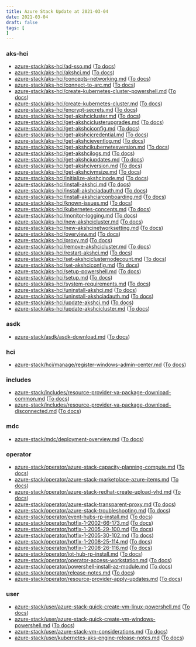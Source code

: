 ```yaml
---
title: Azure Stack Update at 2021-03-04
date: 2021-03-04
draft: false
tags: [
]
---
```


### aks-hci
- [azure-stack/aks-hci/ad-sso.md](https://github.com/MicrosoftDocs/azure-stack-docs/compare/6864a8f..77b060f#diff-5e9e11f4b728ddf21be71cd17214069a53e0f86e86e102fbac474af0163bd72e) ([To docs](https://docs.microsoft.com/en-us/azure-stack/aks-hci/ad-sso?WT.mc_id=AZ-MVP-5003408))
- [azure-stack/aks-hci/akshci.md](https://github.com/MicrosoftDocs/azure-stack-docs/compare/6864a8f..77b060f#diff-cd1a56a03e648223e23ddc0ae62e5c841d6d149dd53238f6059d131558ffefc4) ([To docs](https://docs.microsoft.com/en-us/azure-stack/aks-hci/akshci?WT.mc_id=AZ-MVP-5003408))
- [azure-stack/aks-hci/concepts-networking.md](https://github.com/MicrosoftDocs/azure-stack-docs/compare/6864a8f..77b060f#diff-c4acc132146a735060310e14d3e4c9cc16400b1687dd6e81e8205fd7660097e4) ([To docs](https://docs.microsoft.com/en-us/azure-stack/aks-hci/concepts-networking?WT.mc_id=AZ-MVP-5003408))
- [azure-stack/aks-hci/connect-to-arc.md](https://github.com/MicrosoftDocs/azure-stack-docs/compare/6864a8f..77b060f#diff-cbc813049896dd8a0c7eceebc6a71477d0a7918a038d709bbda8c761645d8601) ([To docs](https://docs.microsoft.com/en-us/azure-stack/aks-hci/connect-to-arc?WT.mc_id=AZ-MVP-5003408))
- [azure-stack/aks-hci/create-kubernetes-cluster-powershell.md](https://github.com/MicrosoftDocs/azure-stack-docs/compare/6864a8f..77b060f#diff-70e424776d3aea3b146f853f7cb173cf653eac9fbeaffdb2f43cab710d162337) ([To docs](https://docs.microsoft.com/en-us/azure-stack/aks-hci/create-kubernetes-cluster-powershell?WT.mc_id=AZ-MVP-5003408))
- [azure-stack/aks-hci/create-kubernetes-cluster.md](https://github.com/MicrosoftDocs/azure-stack-docs/compare/6864a8f..77b060f#diff-0df5e60c977e0c8ce0e5378668e5ad333b7181707187b40e8a54a48f3d26802d) ([To docs](https://docs.microsoft.com/en-us/azure-stack/aks-hci/create-kubernetes-cluster?WT.mc_id=AZ-MVP-5003408))
- [azure-stack/aks-hci/encrypt-secrets.md](https://github.com/MicrosoftDocs/azure-stack-docs/compare/6864a8f..77b060f#diff-138e88db62a3c53d4376b2417e6d7562ce6fb6bc4bd0af0f073353dd6247da74) ([To docs](https://docs.microsoft.com/en-us/azure-stack/aks-hci/encrypt-secrets?WT.mc_id=AZ-MVP-5003408))
- [azure-stack/aks-hci/get-akshcicluster.md](https://github.com/MicrosoftDocs/azure-stack-docs/compare/6864a8f..77b060f#diff-99c65dbacb5dde1fb021d65cae0beb481edbe8fdfff8a1eb2f517cf73e26ecf2) ([To docs](https://docs.microsoft.com/en-us/azure-stack/aks-hci/get-akshcicluster?WT.mc_id=AZ-MVP-5003408))
- [azure-stack/aks-hci/get-akshciclusterupgrades.md](https://github.com/MicrosoftDocs/azure-stack-docs/compare/6864a8f..77b060f#diff-286cc9a9b637b7a191a68cae38566ccfd97ece7d45afb7570700d9553d698495) ([To docs](https://docs.microsoft.com/en-us/azure-stack/aks-hci/get-akshciclusterupgrades?WT.mc_id=AZ-MVP-5003408))
- [azure-stack/aks-hci/get-akshciconfig.md](https://github.com/MicrosoftDocs/azure-stack-docs/compare/6864a8f..77b060f#diff-59641959cdc88e6ef7558955d4f30dbc4c1559d3eed06523cac0f15db8931114) ([To docs](https://docs.microsoft.com/en-us/azure-stack/aks-hci/get-akshciconfig?WT.mc_id=AZ-MVP-5003408))
- [azure-stack/aks-hci/get-akshcicredential.md](https://github.com/MicrosoftDocs/azure-stack-docs/compare/6864a8f..77b060f#diff-cfeb0695493e62179ce1451e9838642ae6e174120bce382a9797f82ab2eac8ee) ([To docs](https://docs.microsoft.com/en-us/azure-stack/aks-hci/get-akshcicredential?WT.mc_id=AZ-MVP-5003408))
- [azure-stack/aks-hci/get-akshcieventlog.md](https://github.com/MicrosoftDocs/azure-stack-docs/compare/6864a8f..77b060f#diff-a38761ebdec7b0e97648f4efe9e0756d161417d47c807173a4bbbafd3f12aa51) ([To docs](https://docs.microsoft.com/en-us/azure-stack/aks-hci/get-akshcieventlog?WT.mc_id=AZ-MVP-5003408))
- [azure-stack/aks-hci/get-akshcikubernetesversion.md](https://github.com/MicrosoftDocs/azure-stack-docs/compare/6864a8f..77b060f#diff-92eb120aa36b188cb17ea137efcd7c021c9ef8a5c50e8cf84ac2944dfbc3dcc5) ([To docs](https://docs.microsoft.com/en-us/azure-stack/aks-hci/get-akshcikubernetesversion?WT.mc_id=AZ-MVP-5003408))
- [azure-stack/aks-hci/get-akshcilogs.md](https://github.com/MicrosoftDocs/azure-stack-docs/compare/6864a8f..77b060f#diff-34f9ed6487c685c5b8b1d0b8cfe97553e75721e817b754308cd130d5c31eb63e) ([To docs](https://docs.microsoft.com/en-us/azure-stack/aks-hci/get-akshcilogs?WT.mc_id=AZ-MVP-5003408))
- [azure-stack/aks-hci/get-akshciupdates.md](https://github.com/MicrosoftDocs/azure-stack-docs/compare/6864a8f..77b060f#diff-03690a59c87cbc9a9d43f2f05f52950056833e87f5c1e9f353b9480119c811a6) ([To docs](https://docs.microsoft.com/en-us/azure-stack/aks-hci/get-akshciupdates?WT.mc_id=AZ-MVP-5003408))
- [azure-stack/aks-hci/get-akshciversion.md](https://github.com/MicrosoftDocs/azure-stack-docs/compare/6864a8f..77b060f#diff-5053fcf7417bfbc127f1f6ecaf000d23afeb560ec95580445b0cff6d24a9799c) ([To docs](https://docs.microsoft.com/en-us/azure-stack/aks-hci/get-akshciversion?WT.mc_id=AZ-MVP-5003408))
- [azure-stack/aks-hci/get-akshcivmsize.md](https://github.com/MicrosoftDocs/azure-stack-docs/compare/6864a8f..77b060f#diff-eec806e3d6373d623fe58b39b626c173b3cf01537aef88b6ee16f1d8f3516488) ([To docs](https://docs.microsoft.com/en-us/azure-stack/aks-hci/get-akshcivmsize?WT.mc_id=AZ-MVP-5003408))
- [azure-stack/aks-hci/initialize-akshcinode.md](https://github.com/MicrosoftDocs/azure-stack-docs/compare/6864a8f..77b060f#diff-019c8e1bfc922b9b55defb327a3b4d71d11ef383f0fd2dceb35e52825a1ab595) ([To docs](https://docs.microsoft.com/en-us/azure-stack/aks-hci/initialize-akshcinode?WT.mc_id=AZ-MVP-5003408))
- [azure-stack/aks-hci/install-akshci.md](https://github.com/MicrosoftDocs/azure-stack-docs/compare/6864a8f..77b060f#diff-d8c88c1156aa846db2da402901c0e2ee61525657948c43c9afb9c706c004676f) ([To docs](https://docs.microsoft.com/en-us/azure-stack/aks-hci/install-akshci?WT.mc_id=AZ-MVP-5003408))
- [azure-stack/aks-hci/install-akshciadauth.md](https://github.com/MicrosoftDocs/azure-stack-docs/compare/6864a8f..77b060f#diff-88c5dd3ddbb833d156268451bcb99b06f2aa660957a1f69c02c89a48459a9c7f) ([To docs](https://docs.microsoft.com/en-us/azure-stack/aks-hci/install-akshciadauth?WT.mc_id=AZ-MVP-5003408))
- [azure-stack/aks-hci/install-akshciarconboarding.md](https://github.com/MicrosoftDocs/azure-stack-docs/compare/6864a8f..77b060f#diff-29228b33dd5e41fcb44820c53a24d76ba6f6bc40216e0d87f95d671ef9a24782) ([To docs](https://docs.microsoft.com/en-us/azure-stack/aks-hci/install-akshciarconboarding?WT.mc_id=AZ-MVP-5003408))
- [azure-stack/aks-hci/known-issues.md](https://github.com/MicrosoftDocs/azure-stack-docs/compare/6864a8f..77b060f#diff-e00b956cb45bb3826604a92a9bbd59978c16d6e6f01b2f9afe9da0fb9441d5d6) ([To docs](https://docs.microsoft.com/en-us/azure-stack/aks-hci/known-issues?WT.mc_id=AZ-MVP-5003408))
- [azure-stack/aks-hci/kubernetes-concepts.md](https://github.com/MicrosoftDocs/azure-stack-docs/compare/6864a8f..77b060f#diff-ba93e73760af0642610159cf68e96b2223d335636c9b5258a99627fd6cb388c4) ([To docs](https://docs.microsoft.com/en-us/azure-stack/aks-hci/kubernetes-concepts?WT.mc_id=AZ-MVP-5003408))
- [azure-stack/aks-hci/monitor-logging.md](https://github.com/MicrosoftDocs/azure-stack-docs/compare/6864a8f..77b060f#diff-4024a260d22501e89b22bed3ae78eb7d238cd8306b49f0ef5a64b15e4aebbdf5) ([To docs](https://docs.microsoft.com/en-us/azure-stack/aks-hci/monitor-logging?WT.mc_id=AZ-MVP-5003408))
- [azure-stack/aks-hci/new-akshcicluster.md](https://github.com/MicrosoftDocs/azure-stack-docs/compare/6864a8f..77b060f#diff-38bcc0d2eb4e88f938ada4e4e3a247baae88c0a62a67d3a4b28884fbf17c95d4) ([To docs](https://docs.microsoft.com/en-us/azure-stack/aks-hci/new-akshcicluster?WT.mc_id=AZ-MVP-5003408))
- [azure-stack/aks-hci/new-akshcinetworksetting.md](https://github.com/MicrosoftDocs/azure-stack-docs/compare/6864a8f..77b060f#diff-375fe40684ce54fea93a0b465894579447b36a98e2a1c279bac27138895480bb) ([To docs](https://docs.microsoft.com/en-us/azure-stack/aks-hci/new-akshcinetworksetting?WT.mc_id=AZ-MVP-5003408))
- [azure-stack/aks-hci/overview.md](https://github.com/MicrosoftDocs/azure-stack-docs/compare/6864a8f..77b060f#diff-1f5cbdd32969a5fad4a7dff44593ba234e2900ee4bfeb954448829ffc5218c3f) ([To docs](https://docs.microsoft.com/en-us/azure-stack/aks-hci/overview?WT.mc_id=AZ-MVP-5003408))
- [azure-stack/aks-hci/proxy.md](https://github.com/MicrosoftDocs/azure-stack-docs/compare/6864a8f..77b060f#diff-5d986969f82477d2cb9474e77462601375809258fb25329f1dda90b5296bb434) ([To docs](https://docs.microsoft.com/en-us/azure-stack/aks-hci/proxy?WT.mc_id=AZ-MVP-5003408))
- [azure-stack/aks-hci/remove-akshcicluster.md](https://github.com/MicrosoftDocs/azure-stack-docs/compare/6864a8f..77b060f#diff-31049ed261a53ebdf81fb06f15e7987218fc312f5195ac11143257027ab8c5a4) ([To docs](https://docs.microsoft.com/en-us/azure-stack/aks-hci/remove-akshcicluster?WT.mc_id=AZ-MVP-5003408))
- [azure-stack/aks-hci/restart-akshci.md](https://github.com/MicrosoftDocs/azure-stack-docs/compare/6864a8f..77b060f#diff-cece5d5413dce7428e99d8660301708439e5d68c8d2a40ea933f40e4fbddf288) ([To docs](https://docs.microsoft.com/en-us/azure-stack/aks-hci/restart-akshci?WT.mc_id=AZ-MVP-5003408))
- [azure-stack/aks-hci/set-akshciclusternodecount.md](https://github.com/MicrosoftDocs/azure-stack-docs/compare/6864a8f..77b060f#diff-9d8e1897a87c96a9a37fa45ef4bbc9ff1202c708d37ba724a1d017dc0d752b3f) ([To docs](https://docs.microsoft.com/en-us/azure-stack/aks-hci/set-akshciclusternodecount?WT.mc_id=AZ-MVP-5003408))
- [azure-stack/aks-hci/set-akshciconfig.md](https://github.com/MicrosoftDocs/azure-stack-docs/compare/6864a8f..77b060f#diff-e61626e417fa8eede9bdb6addb7079f1bbbd37d62cf135b2ab96809ffe404def) ([To docs](https://docs.microsoft.com/en-us/azure-stack/aks-hci/set-akshciconfig?WT.mc_id=AZ-MVP-5003408))
- [azure-stack/aks-hci/setup-powershell.md](https://github.com/MicrosoftDocs/azure-stack-docs/compare/6864a8f..77b060f#diff-8c80e8a810f0085203e207263bf335ea4e0c991f56f587a1345bce0cb0d36605) ([To docs](https://docs.microsoft.com/en-us/azure-stack/aks-hci/setup-powershell?WT.mc_id=AZ-MVP-5003408))
- [azure-stack/aks-hci/setup.md](https://github.com/MicrosoftDocs/azure-stack-docs/compare/6864a8f..77b060f#diff-13a99e57de471487c039a05963b12d183009416cc62ef6d7c9584276500b6825) ([To docs](https://docs.microsoft.com/en-us/azure-stack/aks-hci/setup?WT.mc_id=AZ-MVP-5003408))
- [azure-stack/aks-hci/system-requirements.md](https://github.com/MicrosoftDocs/azure-stack-docs/compare/6864a8f..77b060f#diff-ba50499be817eb2123215138e8a48b68f2b28a008832befc2c79d07d2e31e1c4) ([To docs](https://docs.microsoft.com/en-us/azure-stack/aks-hci/system-requirements?WT.mc_id=AZ-MVP-5003408))
- [azure-stack/aks-hci/uninstall-akshci.md](https://github.com/MicrosoftDocs/azure-stack-docs/compare/6864a8f..77b060f#diff-8d52301e53535680dfb793df1081915d75e02bc2e4abb116aca1a66847b2fe2d) ([To docs](https://docs.microsoft.com/en-us/azure-stack/aks-hci/uninstall-akshci?WT.mc_id=AZ-MVP-5003408))
- [azure-stack/aks-hci/uninstall-akshciadauth.md](https://github.com/MicrosoftDocs/azure-stack-docs/compare/6864a8f..77b060f#diff-56673df5871d5ffe238fa46ce37b2f20a91aa536de41bd0208e9f5c76e0f52ef) ([To docs](https://docs.microsoft.com/en-us/azure-stack/aks-hci/uninstall-akshciadauth?WT.mc_id=AZ-MVP-5003408))
- [azure-stack/aks-hci/update-akshci.md](https://github.com/MicrosoftDocs/azure-stack-docs/compare/6864a8f..77b060f#diff-cbc51000d69501323e7f5c138389596fdb960676a078e2863368c4e0f60d6deb) ([To docs](https://docs.microsoft.com/en-us/azure-stack/aks-hci/update-akshci?WT.mc_id=AZ-MVP-5003408))
- [azure-stack/aks-hci/update-akshcicluster.md](https://github.com/MicrosoftDocs/azure-stack-docs/compare/6864a8f..77b060f#diff-2bf62d75c2f0424464cf9140b49da72723b84a56fd99f6a3ed1098ac02ed8aeb) ([To docs](https://docs.microsoft.com/en-us/azure-stack/aks-hci/update-akshcicluster?WT.mc_id=AZ-MVP-5003408))
    
### asdk
- [azure-stack/asdk/asdk-download.md](https://github.com/MicrosoftDocs/azure-stack-docs/compare/6864a8f..77b060f#diff-885c54ad3d26186b89ca8364971c16dd90557945dbdbfa893a77d10c61feb023) ([To docs](https://docs.microsoft.com/en-us/azure-stack/asdk/asdk-download?WT.mc_id=AZ-MVP-5003408))
    
### hci
- [azure-stack/hci/manage/register-windows-admin-center.md](https://github.com/MicrosoftDocs/azure-stack-docs/compare/6864a8f..77b060f#diff-88d4e05038981fa736054c58700df36ea9d9bbbcdfa568abead398d46acd2f7e) ([To docs](https://docs.microsoft.com/en-us/azure-stack/hci/manage/register-windows-admin-center?WT.mc_id=AZ-MVP-5003408))
    
### includes
- [azure-stack/includes/resource-provider-va-package-download-common.md](https://github.com/MicrosoftDocs/azure-stack-docs/compare/6864a8f..77b060f#diff-f898a9b5a2ff7801ae8982a1b23e976cc1e25f2a91fad0093ece679ce817b823) ([To docs](https://docs.microsoft.com/en-us/azure-stack/includes/resource-provider-va-package-download-common?WT.mc_id=AZ-MVP-5003408))
- [azure-stack/includes/resource-provider-va-package-download-disconnected.md](https://github.com/MicrosoftDocs/azure-stack-docs/compare/6864a8f..77b060f#diff-a31d59379e39473ab78ade9efcc62ae6c691d9ded57e1a63a5132ea866033653) ([To docs](https://docs.microsoft.com/en-us/azure-stack/includes/resource-provider-va-package-download-disconnected?WT.mc_id=AZ-MVP-5003408))
    
### mdc
- [azure-stack/mdc/deployment-overview.md](https://github.com/MicrosoftDocs/azure-stack-docs/compare/6864a8f..77b060f#diff-af4b0f48b9c98c5090a296d1443884dd7dc8cf7f30cc64682cd7aa6bd8b42366) ([To docs](https://docs.microsoft.com/en-us/azure-stack/mdc/deployment-overview?WT.mc_id=AZ-MVP-5003408))
    
### operator
- [azure-stack/operator/azure-stack-capacity-planning-compute.md](https://github.com/MicrosoftDocs/azure-stack-docs/compare/6864a8f..77b060f#diff-6eb3472964f8ed3457640263d4d0263d6ffc71c8a136d4adb7db17737d321c95) ([To docs](https://docs.microsoft.com/en-us/azure-stack/operator/azure-stack-capacity-planning-compute?WT.mc_id=AZ-MVP-5003408))
- [azure-stack/operator/azure-stack-marketplace-azure-items.md](https://github.com/MicrosoftDocs/azure-stack-docs/compare/6864a8f..77b060f#diff-d5241d81a422f9275be8dd79ca95cc76b41f2a0e00f4f9c3eac9b3333ad8a433) ([To docs](https://docs.microsoft.com/en-us/azure-stack/operator/azure-stack-marketplace-azure-items?WT.mc_id=AZ-MVP-5003408))
- [azure-stack/operator/azure-stack-redhat-create-upload-vhd.md](https://github.com/MicrosoftDocs/azure-stack-docs/compare/6864a8f..77b060f#diff-334125e93ca5f0903a03224204925b32c6d34d66c0d51b1a572bd68997e07c25) ([To docs](https://docs.microsoft.com/en-us/azure-stack/operator/azure-stack-redhat-create-upload-vhd?WT.mc_id=AZ-MVP-5003408))
- [azure-stack/operator/azure-stack-transparent-proxy.md](https://github.com/MicrosoftDocs/azure-stack-docs/compare/6864a8f..77b060f#diff-9e12e4452d91d1239db41f8e4d58f57d59a68a67910d0f9c27f07a725268e473) ([To docs](https://docs.microsoft.com/en-us/azure-stack/operator/azure-stack-transparent-proxy?WT.mc_id=AZ-MVP-5003408))
- [azure-stack/operator/azure-stack-troubleshooting.md](https://github.com/MicrosoftDocs/azure-stack-docs/compare/6864a8f..77b060f#diff-7155c25104ccbe84842a1af6631c9ece17dbb1e5f5e0610c1b10f4064c99439c) ([To docs](https://docs.microsoft.com/en-us/azure-stack/operator/azure-stack-troubleshooting?WT.mc_id=AZ-MVP-5003408))
- [azure-stack/operator/event-hubs-rp-install.md](https://github.com/MicrosoftDocs/azure-stack-docs/compare/6864a8f..77b060f#diff-e403dc317a47d36e26050ab425b99db29f15409e7757c0777e8acdc24fce587c) ([To docs](https://docs.microsoft.com/en-us/azure-stack/operator/event-hubs-rp-install?WT.mc_id=AZ-MVP-5003408))
- [azure-stack/operator/hotfix-1-2002-66-173.md](https://github.com/MicrosoftDocs/azure-stack-docs/compare/6864a8f..77b060f#diff-6a09024d3772dbc01e807b7358777207dc9f75c6c0f23e14ceb2fd212fa933c5) ([To docs](https://docs.microsoft.com/en-us/azure-stack/operator/hotfix-1-2002-66-173?WT.mc_id=AZ-MVP-5003408))
- [azure-stack/operator/hotfix-1-2005-29-100.md](https://github.com/MicrosoftDocs/azure-stack-docs/compare/6864a8f..77b060f#diff-bdab935b6b8970119ba426f2c1668c9d155e7db36a2f3537d6384c68a8d92f23) ([To docs](https://docs.microsoft.com/en-us/azure-stack/operator/hotfix-1-2005-29-100?WT.mc_id=AZ-MVP-5003408))
- [azure-stack/operator/hotfix-1-2005-30-102.md](https://github.com/MicrosoftDocs/azure-stack-docs/compare/6864a8f..77b060f#diff-2b2c871bbd6a2331fd3f5fa55e773eef1bbdddcc9bca68a0eb1555c8d9cdc355) ([To docs](https://docs.microsoft.com/en-us/azure-stack/operator/hotfix-1-2005-30-102?WT.mc_id=AZ-MVP-5003408))
- [azure-stack/operator/hotfix-1-2008-25-114.md](https://github.com/MicrosoftDocs/azure-stack-docs/compare/6864a8f..77b060f#diff-435c92a3fbdc878b4a296f93c08fd3085ea7cdb1bb0d5771c9543e6125e6b479) ([To docs](https://docs.microsoft.com/en-us/azure-stack/operator/hotfix-1-2008-25-114?WT.mc_id=AZ-MVP-5003408))
- [azure-stack/operator/hotfix-1-2008-26-116.md](https://github.com/MicrosoftDocs/azure-stack-docs/compare/6864a8f..77b060f#diff-3afc73bc77b35e5b08000e41960f72197673ebf9a6f0254bdacc937d03eb3c90) ([To docs](https://docs.microsoft.com/en-us/azure-stack/operator/hotfix-1-2008-26-116?WT.mc_id=AZ-MVP-5003408))
- [azure-stack/operator/iot-hub-rp-install.md](https://github.com/MicrosoftDocs/azure-stack-docs/compare/6864a8f..77b060f#diff-fcf24be8fb44107fbfa81ea1555d7206097705a668dca0e2759a1b2c60a05e98) ([To docs](https://docs.microsoft.com/en-us/azure-stack/operator/iot-hub-rp-install?WT.mc_id=AZ-MVP-5003408))
- [azure-stack/operator/operator-access-workstation.md](https://github.com/MicrosoftDocs/azure-stack-docs/compare/6864a8f..77b060f#diff-0f92696a35c1c5972f801d1e9aa49814a65cf4849e26fd391a16226de3c3154c) ([To docs](https://docs.microsoft.com/en-us/azure-stack/operator/operator-access-workstation?WT.mc_id=AZ-MVP-5003408))
- [azure-stack/operator/powershell-install-az-module.md](https://github.com/MicrosoftDocs/azure-stack-docs/compare/6864a8f..77b060f#diff-30850e7d5f4d10e14e37ab1d18daa6f030b59777fa195d031c5297a98065c28a) ([To docs](https://docs.microsoft.com/en-us/azure-stack/operator/powershell-install-az-module?WT.mc_id=AZ-MVP-5003408))
- [azure-stack/operator/release-notes.md](https://github.com/MicrosoftDocs/azure-stack-docs/compare/6864a8f..77b060f#diff-2135bea1e8ba86ced8f1132666bad8511311d8b2daf186e8f7bcee06513e1035) ([To docs](https://docs.microsoft.com/en-us/azure-stack/operator/release-notes?WT.mc_id=AZ-MVP-5003408))
- [azure-stack/operator/resource-provider-apply-updates.md](https://github.com/MicrosoftDocs/azure-stack-docs/compare/6864a8f..77b060f#diff-345fd8772d06f20a517764cf21851032e39979d6f4b4e1e0cc57e401d81a39db) ([To docs](https://docs.microsoft.com/en-us/azure-stack/operator/resource-provider-apply-updates?WT.mc_id=AZ-MVP-5003408))
    
### user
- [azure-stack/user/azure-stack-quick-create-vm-linux-powershell.md](https://github.com/MicrosoftDocs/azure-stack-docs/compare/6864a8f..77b060f#diff-4cd902328d0d2414a51418584d4679fed158ec6d038089a08122ab081b5e3ca0) ([To docs](https://docs.microsoft.com/en-us/azure-stack/user/azure-stack-quick-create-vm-linux-powershell?WT.mc_id=AZ-MVP-5003408))
- [azure-stack/user/azure-stack-quick-create-vm-windows-powershell.md](https://github.com/MicrosoftDocs/azure-stack-docs/compare/6864a8f..77b060f#diff-a342b34b90f1f37a286ce31731d276003b4f9ff6dbced31aa577c64e01e7226b) ([To docs](https://docs.microsoft.com/en-us/azure-stack/user/azure-stack-quick-create-vm-windows-powershell?WT.mc_id=AZ-MVP-5003408))
- [azure-stack/user/azure-stack-vm-considerations.md](https://github.com/MicrosoftDocs/azure-stack-docs/compare/6864a8f..77b060f#diff-b71ecefa5e5e103c3de2e40e0a5236fb6fe3a1fc4376143531647d0817220e07) ([To docs](https://docs.microsoft.com/en-us/azure-stack/user/azure-stack-vm-considerations?WT.mc_id=AZ-MVP-5003408))
- [azure-stack/user/kubernetes-aks-engine-release-notes.md](https://github.com/MicrosoftDocs/azure-stack-docs/compare/6864a8f..77b060f#diff-9b430d1771c2a9d8bf7f93cc18899a563988f31998bc8c4dcd34eb62258e9fe4) ([To docs](https://docs.microsoft.com/en-us/azure-stack/user/kubernetes-aks-engine-release-notes?WT.mc_id=AZ-MVP-5003408))
    

